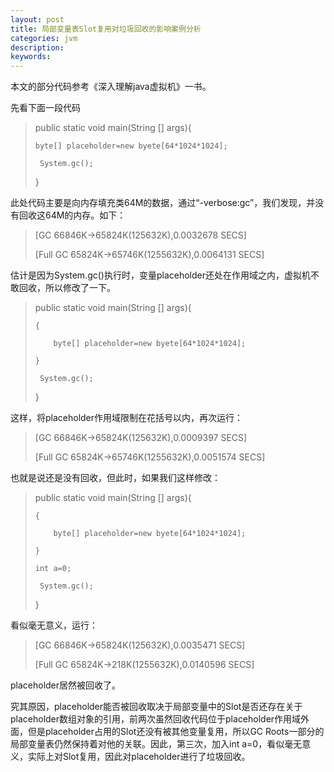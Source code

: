 ```yaml
---
layout: post
title: 局部变量表Slot复用对垃圾回收的影响案例分析
categories: jvm
description: 
keywords: 
---
```


本文的部分代码参考《深入理解java虚拟机》一书。

先看下面一段代码

> public static void main(String [] args){
> 
>     byte[] placeholder=new byete[64*1024*1024];
> 
>      System.gc();
> 
> }

此处代码主要是向内存填充类64M的数据，通过“-verbose:gc”，我们发现，并没有回收这64M的内存。如下：

> [GC 66846K->65824K(125632K),0.0032678 SECS]
> 
> [Full GC 65824K->65746K(1255632K),0.0064131 SECS]

估计是因为System.gc()执行时，变量placeholder还处在作用域之内，虚拟机不敢回收，所以修改了一下。

> public static void main(String [] args){
> 
>     {
> 
>         byte[] placeholder=new byete[64*1024*1024];
> 
>     }
> 
>      System.gc();
> 
> }

这样，将placeholder作用域限制在花括号以内，再次运行：


> [GC 66846K->65824K(125632K),0.0009397 SECS]
> 
> [Full GC 65824K->65746K(1255632K),0.0051574 SECS]

也就是说还是没有回收，但此时，如果我们这样修改：

> public static void main(String [] args){
> 
>     {
> 
>         byte[] placeholder=new byete[64*1024*1024];
> 
>     }
> 
>     int a=0;
> 
>      System.gc();
> 
> }

看似毫无意义，运行：

> [GC 66846K->65824K(125632K),0.0035471 SECS]
> 
> [Full GC 65824K->218K(1255632K),0.0140596 SECS]

placeholder居然被回收了。

究其原因，placeholder能否被回收取决于局部变量中的Slot是否还存在关于placeholder数组对象的引用，前两次虽然回收代码位于placeholder作用域外面，但是placeholder占用的Slot还没有被其他变量复用，所以GC Roots一部分的局部变量表仍然保持着对他的关联。因此，第三次，加入int a=0，看似毫无意义，实际上对Slot复用，因此对placeholder进行了垃圾回收。


